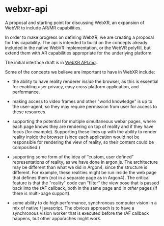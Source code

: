 # webxr-api
A proposal and starting point for discussing WebXR, an expansion of WebVR to include AR/MR capabilities.

In order to make progress on defining WebXR, we are creating a proposal for this capability.  The api is intended to build on the concepts already included in the native WebVR implementation, or the WebVR polyfill, but extend them with AR capabilities appropriate for the underlying platform.

The initial interface draft is in [WebXR API.md](https://github.com/mozilla/webxr-api/blob/master/WebXR%20API.md). 

Some of the concepts we believe are important to have in WebXR include:

- the ability to have reality renderer _inside_ the browser, as this is essential for enabling user privacy, easy cross platform application, and performance.

- making access to video frames and other "world knowledge" is up to the user-agent, so they may require permission from user for access to these resources.

- supporting the potential for multiple simultaneous webar pages, where each page knows they are rendering on top of reality and if they have focus (for example). Supporting these lines up with the ability to render reality inside the browser (since each application would not be responsible for rendering the view of reality, so their content could be compositied.)

- supporting some form of the idea of “custom, user defined” representations of reality, as we have done in argon.js.  The architecture may be different than what we did in Argon4, since the structure is different.  For example, these realities might be run inside the web page that defines them (not in a separate page as in Argon4). The critical feature is that the "reality" code can “filter” the view pose that is passed back into the rAF callback, both in the same page and in _other_ pages (if there is multi-page support).

- some ability to do high performance, synchronous computer vision in a mix of native / javascript.  The obvious approach is to have a synchronous vision worker that is executed before the rAF callback happens, but other apporaches might work.
